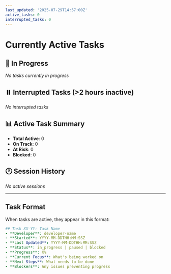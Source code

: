 ```yaml
---
last_updated: '2025-07-29T14:57:00Z'
active_tasks: 0
interrupted_tasks: 0
---
```


# Currently Active Tasks

## 🏃 In Progress
*No tasks currently in progress*

## ⏸️ Interrupted Tasks (>2 hours inactive)
*No interrupted tasks*

## 📊 Active Task Summary
- **Total Active**: 0
- **On Track**: 0
- **At Risk**: 0
- **Blocked**: 0

## 🕐 Session History
*No active sessions*

---

## Task Format
When tasks are active, they appear in this format:

```yaml
## Task XX-YY: Task Name
- **Developer**: developer-name
- **Started**: YYYY-MM-DDTHH:MM:SSZ
- **Last Updated**: YYYY-MM-DDTHH:MM:SSZ
- **Status**: in_progress | paused | blocked
- **Progress**: X%
- **Current Focus**: What's being worked on
- **Next Steps**: What needs to be done
- **Blockers**: Any issues preventing progress
```